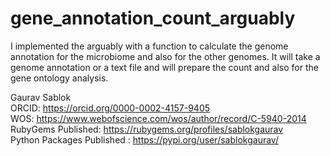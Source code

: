 # gene_annotation_count_arguably
I implemented the arguably with a function to calculate the genome annotation for the microbiome and also for the other genomes. It will take a genome annotation or a text file and will prepare the count and also for the gene ontology analysis. 

Gaurav Sablok \
ORCID: https://orcid.org/0000-0002-4157-9405 \
WOS: https://www.webofscience.com/wos/author/record/C-5940-2014 \
RubyGems Published: https://rubygems.org/profiles/sablokgaurav \
Python Packages Published : https://pypi.org/user/sablokgaurav/

